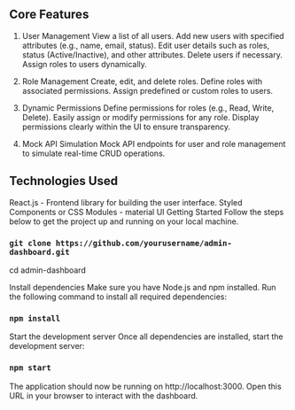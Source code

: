 ## Core Features
1. User Management
View a list of all users.
Add new users with specified attributes (e.g., name, email, status).
Edit user details such as roles, status (Active/Inactive), and other attributes.
Delete users if necessary.
Assign roles to users dynamically.

2. Role Management
Create, edit, and delete roles.
Define roles with associated permissions.
Assign predefined or custom roles to users.

3. Dynamic Permissions
Define permissions for roles (e.g., Read, Write, Delete).
Easily assign or modify permissions for any role.
Display permissions clearly within the UI to ensure transparency.

4. Mock API Simulation
Mock API endpoints for user and role management to simulate real-time CRUD operations.

## Technologies Used

React.js - Frontend library for building the user interface.
Styled Components or CSS Modules - material UI
Getting Started
Follow the steps below to get the project up and running on your local machine.

### `git clone https://github.com/yourusername/admin-dashboard.git`
cd admin-dashboard

Install dependencies
Make sure you have Node.js and npm installed. Run the following command to install all required dependencies:

### `npm install`
Start the development server
Once all dependencies are installed, start the development server:

### `npm start`
The application should now be running on http://localhost:3000. Open this URL in your browser to interact with the dashboard.